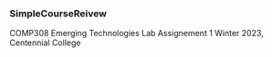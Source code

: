 ### SimpleCourseReivew

COMP308 Emerging Technologies 
Lab Assignement 1
Winter 2023, Centennial College 
